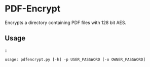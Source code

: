 # PDF-Encrypt
Encrypts a directory containing PDF files with 128 bit AES.



Usage
-----

::

    usage: pdfencrypt.py [-h] -p USER_PASSWORD [-o OWNER_PASSWORD]

